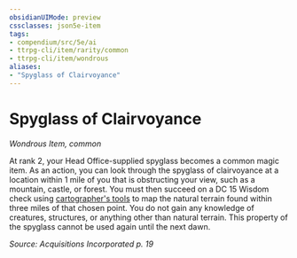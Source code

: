 ```yaml
---
obsidianUIMode: preview
cssclasses: json5e-item
tags:
- compendium/src/5e/ai
- ttrpg-cli/item/rarity/common
- ttrpg-cli/item/wondrous
aliases: 
- "Spyglass of Clairvoyance"
---
```

# Spyglass of Clairvoyance
*Wondrous Item, common*  


At rank 2, your Head Office-supplied spyglass becomes a common magic item. As an action, you can look through the spyglass of clairvoyance at a location within 1 mile of you that is obstructing your view, such as a mountain, castle, or forest. You must then succeed on a DC 15 Wisdom check using [cartographer's tools](/3-Mechanics/CLI/items/cartographers-tools.md) to map the natural terrain found within three miles of that chosen point. You do not gain any knowledge of creatures, structures, or anything other than natural terrain. This property of the spyglass cannot be used again until the next dawn.

*Source: Acquisitions Incorporated p. 19*